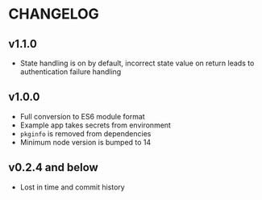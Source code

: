 # CHANGELOG

## v1.1.0

- State handling is on by default, incorrect state value on return leads to authentication failure handling

## v1.0.0

- Full conversion to ES6 module format
- Example app takes secrets from environment
- `pkginfo` is removed from dependencies
- Minimum node version is bumped to 14

## v0.2.4 and below

- Lost in time and commit history
